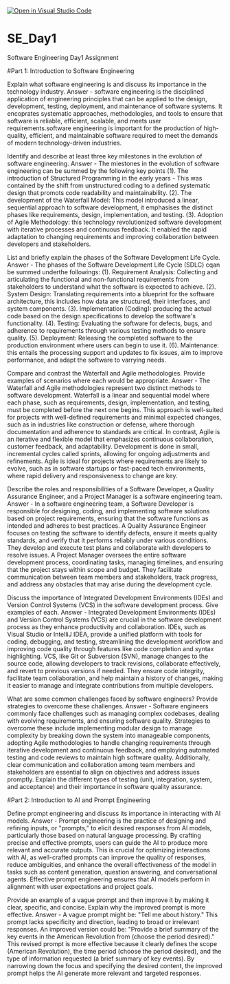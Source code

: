 [![Open in Visual Studio Code](https://classroom.github.com/assets/open-in-vscode-2e0aaae1b6195c2367325f4f02e2d04e9abb55f0b24a779b69b11b9e10269abc.svg)](https://classroom.github.com/online_ide?assignment_repo_id=15566199&assignment_repo_type=AssignmentRepo)
# SE_Day1
Software Engineering Day1 Assignment

#Part 1: Introduction to Software Engineering

Explain what software engineering is and discuss its importance in the technology industry.
Answer - 
software engineering is the disciplined application of engineering principles that can be applied to the design, development, testing, deployment, and maintenance of software systems. It encoprates systematic approaches, methodologies, and tools to ensure that software is reliable, efficient, scalable, and meets user requirements.software engineering is important for the production of high-quality, efficient, and maintainable software required to meet the demands of modern technology-driven industries.

Identify and describe at least three key milestones in the evolution of software engineering.
Answer - 
The miestones in the evolution of software engineering can be summed by the following key points (1). The introduction of Structured Programming in the early years -  This was contained by the shift from unstructured coding to a defined systematic design that promots code readability and maintainability.
(2). The development of the Waterfall Model: This model introduced a linear, sequential approach to software development, it emphasises the distinct phases like requirements, design, implementation, and testing.
(3). Adoption of Agile Methodology: this technology revolutionized software development with iterative processes and continuous feedback. It enabled the rapid adaptation to changing requirements and improving collaboration between developers and stakeholders.

List and briefly explain the phases of the Software Development Life Cycle.
Answer - 
The phases of the Software Development Life Cycle (SDLC) cqan be summed underthe followings:
(1). Requirement Analysis: Collecting and articulating the functional and non-functional requirements from stakeholders to understand what the software is expected to achieve.
(2). System Design: Translating requirements into a blueprint for the software architecture, this includes how data are structured, their interfaces, and system components.
(3). Implementation (Coding): producing the actual code based on the design specifications to develop the software's functionality.
(4). Testing: Evaluating the software for defects, bugs, and adherence to requirements through various testing methods to ensure quality.
(5). Deployment: Releasing the completed software to the production environment where users can begin to use it.
(6). Maintenance: this entails the processing support and updates to fix issues, aim to improve performance, and adapt the software to varrying needs.

Compare and contrast the Waterfall and Agile methodologies. Provide examples of scenarios where each would be appropriate.
Answer - 
The Waterfall and Agile methodologies represent two distinct methods to software development. Waterfall is a linear and sequential model where each phase, such as requirements, design, implementation, and testing, must be completed before the next one begins. This approach is well-suited for projects with well-defined requirements and minimal expected changes, such as in industries like construction or defense, where thorough documentation and adherence to standards are critical. In contrast, Agile is an iterative and flexible model that emphasizes continuous collaboration, customer feedback, and adaptability. Development is done in small, incremental cycles called sprints, allowing for ongoing adjustments and refinements. Agile is ideal for projects where requirements are likely to evolve, such as in software startups or fast-paced tech environments, where rapid delivery and responsiveness to change are key.


Describe the roles and responsibilities of a Software Developer, a Quality Assurance Engineer, and a Project Manager is a software engineering team.
Answer - 
In a software engineering team, a Software Developer is responsible for designing, coding, and implementing software solutions based on project requirements, ensuring that the software functions as intended and adheres to best practices. A Quality Assurance Engineer focuses on testing the software to identify defects, ensure it meets quality standards, and verify that it performs reliably under various conditions. They develop and execute test plans and collaborate with developers to resolve issues. A Project Manager oversees the entire software development process, coordinating tasks, managing timelines, and ensuring that the project stays within scope and budget. They facilitate communication between team members and stakeholders, track progress, and address any obstacles that may arise during the development cycle.

Discuss the importance of Integrated Development Environments (IDEs) and Version Control Systems (VCS) in the software development process. Give examples of each.
Answer - 
Integrated Development Environments (IDEs) and Version Control Systems (VCS) are crucial in the software development process as they enhance productivity and collaboration. IDEs, such as Visual Studio or IntelliJ IDEA, provide a unified platform with tools for coding, debugging, and testing, streamlining the development workflow and improving code quality through features like code completion and syntax highlighting. VCS, like Git or Subversion (SVN), manage changes to the source code, allowing developers to track revisions, collaborate effectively, and revert to previous versions if needed. They ensure code integrity, facilitate team collaboration, and help maintain a history of changes, making it easier to manage and integrate contributions from multiple developers.


What are some common challenges faced by software engineers? Provide strategies to overcome these challenges.
Answer - 
Software engineers commonly face challenges such as managing complex codebases, dealing with evolving requirements, and ensuring software quality. Strategies to overcome these include implementing modular design to manage complexity by breaking down the system into manageable components, adopting Agile methodologies to handle changing requirements through iterative development and continuous feedback, and employing automated testing and code reviews to maintain high software quality. Additionally, clear communication and collaboration among team members and stakeholders are essential to align on objectives and address issues promptly.
Explain the different types of testing (unit, integration, system, and acceptance) and their importance in software quality assurance.


#Part 2: Introduction to AI and Prompt Engineering


Define prompt engineering and discuss its importance in interacting with AI models.
Answer - 
Prompt engineering is the practice of designing and refining inputs, or "prompts," to elicit desired responses from AI models, particularly those based on natural language processing. By crafting precise and effective prompts, users can guide the AI to produce more relevant and accurate outputs. This is crucial for optimizing interactions with AI, as well-crafted prompts can improve the quality of responses, reduce ambiguities, and enhance the overall effectiveness of the model in tasks such as content generation, question answering, and conversational agents. Effective prompt engineering ensures that AI models perform in alignment with user expectations and project goals.

Provide an example of a vague prompt and then improve it by making it clear, specific, and concise. Explain why the improved prompt is more effective.
Answer - 
A vague prompt might be: "Tell me about history." This prompt lacks specificity and direction, leading to broad or irrelevant responses. An improved version could be: "Provide a brief summary of the key events in the American Revolution from (choose the period desired)." This revised prompt is more effective because it clearly defines the scope (American Revolution), the time period (choose the period desired), and the type of information requested (a brief summary of key events). By narrowing down the focus and specifying the desired content, the improved prompt helps the AI generate more relevant and targeted responses.
